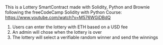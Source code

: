 This is a Lottery SmartContract made with Solidity, Python and Brownie following the freeCodeCamp Solidity with Python Course: https://www.youtube.com/watch?v=M576WGiDBdQ

1. Users can enter the lottery with ETH based on a USD fee
2. An admin will chose when the lottery is over
3. The lottery will select a verifiable random winner and send the winnings